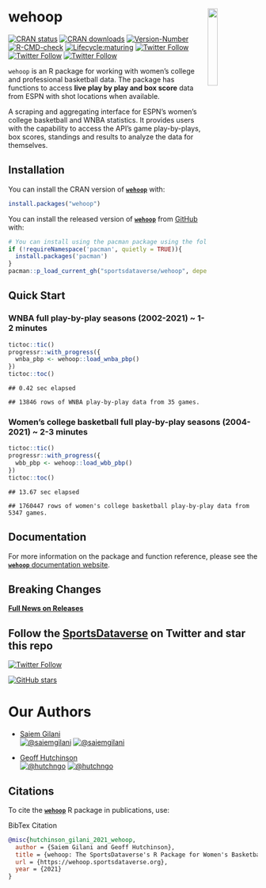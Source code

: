 
# wehoop <a href='https://wehoop.sportsdataverse.org'><img src="https://raw.githubusercontent.com/sportsdataverse/wehoop/main/logo.png" align="right"  width="20%" min-width="100px"/></a>

<!-- badges: start -->

[![CRAN
status](https://img.shields.io/badge/dynamic/json?style=for-the-badge&color=success&label=CRAN%20version&prefix=v&query=%24.Version&url=https%3A%2F%2Fcrandb.r-pkg.org%2Fwehoop)](https://CRAN.R-project.org/package=wehoop)
[![CRAN
downloads](https://img.shields.io/badge/dynamic/json?style=for-the-badge&color=success&label=Downloads&query=%24%5B0%5D.downloads&url=https%3A%2F%2Fcranlogs.r-pkg.org%2Fdownloads%2Ftotal%2F2021-10-26%3Alast-day%2Fwehoop)](https://CRAN.R-project.org/package=wehoop)
[![Version-Number](https://img.shields.io/github/r-package/v/sportsdataverse/wehoop?label=wehoop&logo=R&style=for-the-badge)](https://github.com/sportsdataverse/wehoop)
[![R-CMD-check](https://img.shields.io/github/workflow/status/sportsdataverse/wehoop/R-CMD-check?label=R-CMD-Check&logo=R&logoColor=blue&style=for-the-badge)](https://github.com/sportsdataverse/wehoop/actions/workflows/R-CMD-check.yaml)
[![Lifecycle:maturing](https://img.shields.io/badge/lifecycle-maturing-blue.svg?style=for-the-badge&logo=github)](https://github.com/sportsdataverse/wehoop)
[![Twitter
Follow](https://img.shields.io/twitter/follow/saiemgilani?color=blue&label=%40saiemgilani&logo=twitter&style=for-the-badge)](https://twitter.com/saiemgilani)
[![Twitter
Follow](https://img.shields.io/twitter/follow/hutchngo?color=blue&label=%40hutchngo&logo=twitter&style=for-the-badge)](https://twitter.com/hutchngo)
[![Twitter
Follow](https://img.shields.io/twitter/follow/SportsDataverse?color=blue&label=%40SportsDataverse&logo=twitter&style=for-the-badge)](https://twitter.com/SportsDataverse)

<!-- badges: end -->

`wehoop` is an R package for working with women’s college and
professional basketball data. The package has functions to access **live
play by play and box score** data from ESPN with shot locations when
available.

A scraping and aggregating interface for ESPN’s women’s college
basketball and WNBA statistics. It provides users with the capability to
access the API’s game play-by-plays, box scores, standings and results
to analyze the data for themselves.

## **Installation**

You can install the CRAN version of
[**`wehoop`**](https://CRAN.R-project.org/package=wehoop) with:

``` r
install.packages("wehoop")
```

You can install the released version of
[**`wehoop`**](https://github.com/sportsdataverse/wehoop) from
[GitHub](https://github.com/sportsdataverse/wehoop) with:

``` r
# You can install using the pacman package using the following code:
if (!requireNamespace('pacman', quietly = TRUE)){
  install.packages('pacman')
}
pacman::p_load_current_gh("sportsdataverse/wehoop", dependencies = TRUE, update = TRUE)
```

## **Quick Start**

### **WNBA full play-by-play seasons (2002-2021) \~ 1-2 minutes**

``` r
tictoc::tic()
progressr::with_progress({
  wnba_pbp <- wehoop::load_wnba_pbp()
})
tictoc::toc()
```

    ## 0.42 sec elapsed

    ## 13846 rows of WNBA play-by-play data from 35 games.

### **Women’s college basketball full play-by-play seasons (2004-2021) \~ 2-3 minutes**

``` r
tictoc::tic()
progressr::with_progress({
  wbb_pbp <- wehoop::load_wbb_pbp()
})
tictoc::toc()
```

    ## 13.67 sec elapsed

    ## 1760447 rows of women's college basketball play-by-play data from 5347 games.

## **Documentation**

For more information on the package and function reference, please see
the [**`wehoop`** documentation
website](https://wehoop.sportsdataverse.org).

## **Breaking Changes**

[**Full News on
Releases**](https://wehoop.sportsdataverse.org/news/index.html)

## Follow the [SportsDataverse](https://twitter.com/SportsDataverse) on Twitter and star this repo

[![Twitter
Follow](https://img.shields.io/twitter/follow/SportsDataverse?color=blue&label=%40SportsDataverse&logo=twitter&style=for-the-badge)](https://twitter.com/SportsDataverse)

[![GitHub
stars](https://img.shields.io/github/stars/sportsdataverse/wehoop.svg?color=eee&logo=github&style=for-the-badge&label=Star%20wehoop&maxAge=2592000)](https://github.com/sportsdataverse/wehoop/stargazers/)

# **Our Authors**

-   [Saiem Gilani](https://twitter.com/saiemgilani)  
    <a href="https://twitter.com/saiemgilani" target="blank"><img src="https://img.shields.io/twitter/follow/saiemgilani?color=blue&label=%40saiemgilani&logo=twitter&style=for-the-badge" alt="@saiemgilani" /></a>
    <a href="https://github.com/saiemgilani" target="blank"><img src="https://img.shields.io/github/followers/saiemgilani?color=eee&logo=Github&style=for-the-badge" alt="@saiemgilani" /></a>

-   [Geoff Hutchinson](https://twitter.com/hutchngo)  
    <a href="https://twitter.com/hutchngo" target="blank"><img src="https://img.shields.io/twitter/follow/hutchngo?color=blue&label=%40hutchngo&logo=twitter&style=for-the-badge" alt="@hutchngo" /></a>
    <a href="https://github.com/hutchngo" target="blank"><img src="https://img.shields.io/github/followers/hutchngo?color=eee&logo=Github&style=for-the-badge" alt="@hutchngo" /></a>

## **Citations**

To cite the [**`wehoop`**](https://wehoop.sportsdataverse.org) R package
in publications, use:

BibTex Citation

``` bibtex
@misc{hutchinson_gilani_2021_wehoop,
  author = {Saiem Gilani and Geoff Hutchinson},
  title = {wehoop: The SportsDataverse's R Package for Women's Basketball Data.},
  url = {https://wehoop.sportsdataverse.org},
  year = {2021}
}
```
